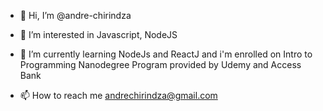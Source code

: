 - 👋 Hi, I’m @andre-chirindza
- 👀 I’m interested in Javascript, NodeJS
- 🌱 I’m currently learning NodeJs and ReactJ and i'm enrolled on Intro to Programming Nanodegree Program provided by Udemy and Access Bank

- 📫 How to reach me andrechirindza@gmail.com

<!---
andre-chirindza/andre-chirindza is a ✨ special ✨ repository because its `README.md` (this file) appears on your GitHub profile.
You can click the Preview link to take a look at your changes.
--->
